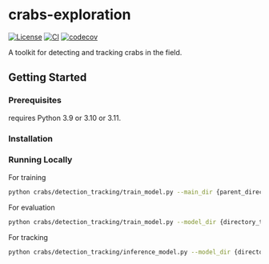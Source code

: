 # crabs-exploration

[![License](https://img.shields.io/badge/License-BSD_3--Clause-orange.svg)](https://opensource.org/licenses/BSD-3-Clause)
[![CI](https://img.shields.io/github/actions/workflow/status/SainsburyWellcomeCentre/crabs-exploration/test_and_deploy.yml?label=CI)](https://github.com/SainsburyWellcomeCentre/crabs-exploration/actions/workflows/test_and_deploy.yml)
[![codecov](https://codecov.io/gh/sainsburyWellcomeCentre/crabs-exploration/graph/badge.svg?token=9dM37vnAIT)](https://codecov.io/gh/sainsburyWellcomeCentre/crabs-exploration)

A toolkit for detecting and tracking crabs in the field.

## Getting Started

### Prerequisites

<!-- Any tools or versions of languages needed to run code. For example specific Python or Node versions. Minimum hardware requirements also go here. -->

requires Python 3.9 or 3.10 or 3.11.

### Installation

<!-- How to build or install the application. -->

### Running Locally

For training

```bash
python crabs/detection_tracking/train_model.py --main_dir {parent_directory_of_frames_and_annotation} --annotation_file {annotation_file.json}
```

For evaluation

```bash
python crabs/detection_tracking/train_model.py --model_dir {directory_to_saved_model} --main_dir {parent_directory_of_frames_and_annotation} --annotation_file {annotation_file.json}
```
For tracking

```bash
python crabs/detection_tracking/inference_model.py --model_dir {directory_to_saved_model} --vid_dir {parent_directory_of_a_video}
```